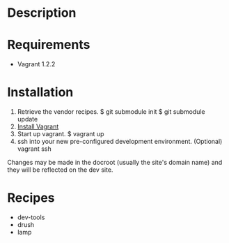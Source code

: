 # Description
# Requirements

* Vagrant 1.2.2

# Installation

1. Retrieve the vendor recipes.
    $ git submodule init
    $ git submodule update
2. [Install Vagrant](http://docs.vagrantup.com/v2/installation/index.html)
3. Start up vagrant.
    $ vagrant up
4. ssh into your new pre-configured development environment. (Optional)
    vagrant ssh

Changes may be made in the docroot (usually the site's domain name) and they will
be reflected on the dev site.

# Recipes

* dev-tools
* drush
* lamp
